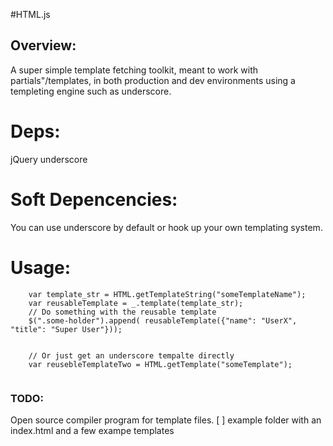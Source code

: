 #HTML.js

## Overview:

A super simple template fetching toolkit, meant to work with partials"/templates, in both production and dev environments using a templeting engine such as underscore.

# Deps:

jQuery
underscore

# Soft Depencencies:

You can use underscore by default or hook up your own templating system.

# Usage:

```
    var template_str = HTML.getTemplateString("someTemplateName");
    var reusableTemplate = _.template(template_str);
    // Do something with the reusable template
    $(".some-holder").append( reusableTemplate({"name": "UserX", "title": "Super User"}));


    // Or just get an underscore tempalte directly
    var reusebleTemplateTwo = HTML.getTemplate("someTemplate");


```

### TODO:
Open source compiler program for template files.
[ ] example folder with an index.html and a few exampe templates
